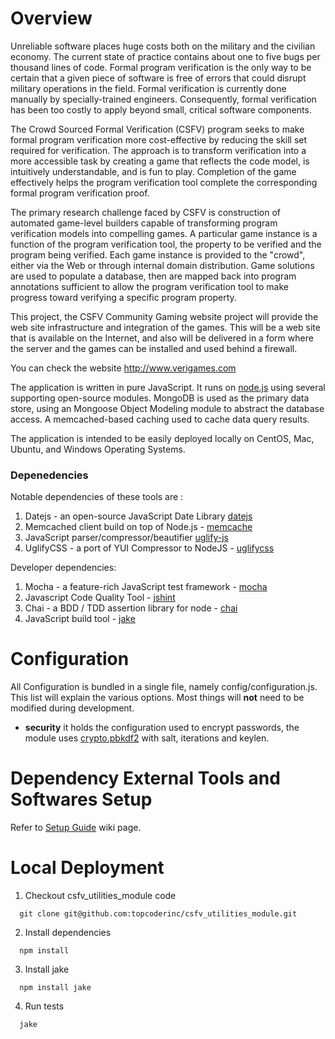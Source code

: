# Overview

  Unreliable software places huge costs both on the military and the civilian economy. The current state of practice contains about one to five bugs per thousand lines of code. Formal program verification is the only way to be certain that a given piece of software is free of errors that could disrupt military operations in the field. Formal verification is currently done manually by specially-trained engineers. Consequently, formal verification has been too costly to apply beyond small, critical software components.

  The Crowd Sourced Formal Verification (CSFV) program seeks to make formal program verification more cost-effective by reducing the skill set required for verification. The approach is to transform verification into a more accessible task by creating a game that reflects the code model, is intuitively understandable, and is fun to play. Completion of the game effectively helps the program verification tool complete the corresponding formal program verification proof.

  The primary research challenge faced by CSFV is construction of automated game-level builders capable of transforming program verification models into compelling games. A particular game instance is a function of the program verification tool, the property to be verified and the program being verified. Each game instance is provided to the "crowd", either via the Web or through internal domain distribution. Game solutions are used to populate a database, then are mapped back into program annotations sufficient to allow the program verification tool to make progress toward verifying a specific program property.

  This project, the CSFV Community Gaming website project will provide the web site infrastructure and integration of the games. This will be a web site that is available on the Internet, and also will be delivered in a form where the server and the games can be installed and used behind a firewall.

  You can check the website http://www.verigames.com

  The application is written in pure JavaScript.  It runs on [node.js](http://nodejs.org/) using several supporting open-source modules.  MongoDB is used as the primary data store, using an Mongoose Object Modeling module to abstract the database access.  A memcached-based caching used to cache data query results.

  The application is intended to be easily deployed locally on CentOS, Mac, Ubuntu, and Windows Operating Systems.

### Depenedencies
 Notable dependencies of these tools are :
 1. Datejs - an open-source JavaScript Date Library [datejs](http://www.datejs.com/)
 2. Memcached client build on top of Node.js - [memcache](https://github.com/3rd-Eden/node-memcached)
 3. JavaScript parser/compressor/beautifier [uglify-js](https://github.com/mishoo/UglifyJS)
 4. UglifyCSS - a port of YUI Compressor to NodeJS - [uglifycss](https://github.com/fmarcia/UglifyCSS)

 Developer dependencies:
 1. Mocha - a feature-rich JavaScript test framework - [mocha](http://visionmedia.github.io/mocha/)
 2. Javascript Code Quality Tool - [jshint](http://www.jshint.com/)
 3. Chai - a BDD / TDD assertion library for node - [chai](http://chaijs.com/)
 4. JavaScript build tool - [jake](https://github.com/mde/jake)

# Configuration
 All Configuration is bundled in a single file, namely config/configuration.js. This list will explain the various options. Most things will __not__ need to be modified during development.

 * **security** it holds the configuration used to encrypt passwords, the module uses [crypto.pbkdf2](http://nodejs.org/api/crypto.html#crypto_crypto_pbkdf2_password_salt_iterations_keylen_callback) with salt, iterations and keylen.

# Dependency External Tools and Softwares Setup

 Refer to [Setup Guide](https://github.com/topcoderinc/csfv_frontend_module/wiki/Setup-Guide) wiki page.

# Local Deployment

1. Checkout csfv_utilities_module code
```
  git clone git@github.com:topcoderinc/csfv_utilities_module.git
```
2. Install dependencies
```
  npm install
```

3. Install jake
```
  npm install jake
```

4. Run tests
```
  jake
```


